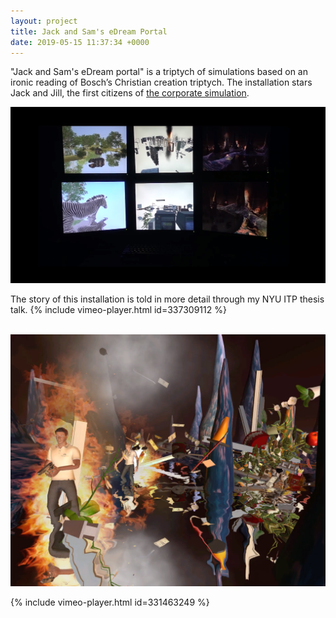 ```yaml
---
layout: project
title: Jack and Sam's eDream Portal
date: 2019-05-15 11:37:34 +0000
---
```



"Jack and Sam's eDream portal" is a triptych of simulations based on an ironic reading of Bosch’s Christian creation triptych.  The installation stars Jack and Jill, the first citizens of [the corporate simulation](https://flexsim.com).


![](/assets/thesis/5.png)
<br>

The story of this installation is told in more detail through my NYU ITP thesis talk.
{% include vimeo-player.html id=337309112 %}
<br>
<br>

![](/assets/thesis/6.png)


{% include vimeo-player.html id=331463249 %}
